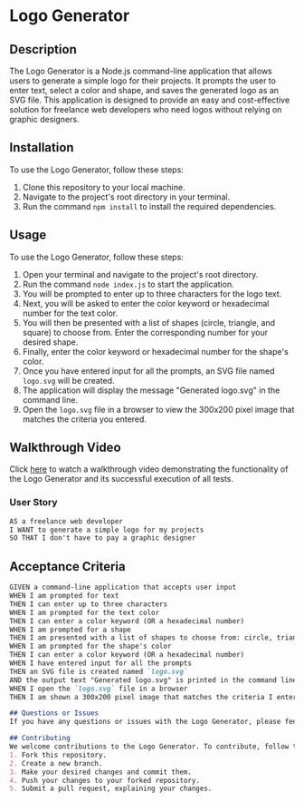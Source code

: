 # Logo Generator

## Description
The Logo Generator is a Node.js command-line application that allows users to generate a simple logo for their projects. It prompts the user to enter text, select a color and shape, and saves the generated logo as an SVG file. This application is designed to provide an easy and cost-effective solution for freelance web developers who need logos without relying on graphic designers.

## Installation
To use the Logo Generator, follow these steps:
1. Clone this repository to your local machine.
2. Navigate to the project's root directory in your terminal.
3. Run the command `npm install` to install the required dependencies.

## Usage
To use the Logo Generator, follow these steps:
1. Open your terminal and navigate to the project's root directory.
2. Run the command `node index.js` to start the application.
3. You will be prompted to enter up to three characters for the logo text.
4. Next, you will be asked to enter the color keyword or hexadecimal number for the text color.
5. You will then be presented with a list of shapes (circle, triangle, and square) to choose from. Enter the corresponding number for your desired shape.
6. Finally, enter the color keyword or hexadecimal number for the shape's color.
7. Once you have entered input for all the prompts, an SVG file named `logo.svg` will be created.
8. The application will display the message "Generated logo.svg" in the command line.
9. Open the `logo.svg` file in a browser to view the 300x200 pixel image that matches the criteria you entered.

## Walkthrough Video
Click [here](https://example.com) to watch a walkthrough video demonstrating the functionality of the Logo Generator and its successful execution of all tests.

### User Story

```md
AS a freelance web developer
I WANT to generate a simple logo for my projects
SO THAT I don't have to pay a graphic designer
```

## Acceptance Criteria

```md
GIVEN a command-line application that accepts user input
WHEN I am prompted for text
THEN I can enter up to three characters
WHEN I am prompted for the text color
THEN I can enter a color keyword (OR a hexadecimal number)
WHEN I am prompted for a shape
THEN I am presented with a list of shapes to choose from: circle, triangle, and square
WHEN I am prompted for the shape's color
THEN I can enter a color keyword (OR a hexadecimal number)
WHEN I have entered input for all the prompts
THEN an SVG file is created named `logo.svg`
AND the output text "Generated logo.svg" is printed in the command line
WHEN I open the `logo.svg` file in a browser
THEN I am shown a 300x200 pixel image that matches the criteria I entered

## Questions or Issues
If you have any questions or issues with the Logo Generator, please feel free to [open an issue](https://github.com/jamalm06/svg-logo-maker/issues) on the GitHub repository. We will be happy to assist you.

## Contributing
We welcome contributions to the Logo Generator. To contribute, follow these steps:
1. Fork this repository.
2. Create a new branch.
3. Make your desired changes and commit them.
4. Push your changes to your forked repository.
5. Submit a pull request, explaining your changes.


